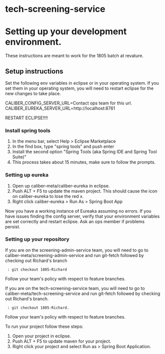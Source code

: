 # tech-screening-service

# Setting up your development environment.

These instructions are meant to work for the 1805 batch at revature.

## Setup instructions

Set the following env variables in eclipse or in your operating
system. If you set them in your operating system, you will need to
restart eclipse for the new changes to take place.

CALIBER_CONFIG_SERVER_URL=Contact ops team for this url.
CALIBER_EUREKA_SERVER_URL=http://localhost:8761

RESTART ECLIPSE!!!!

### Install spring tools
  1. In the menu bar, select Help > Eclipse Marketplace
  2. In the find box, type "spring tools" and push enter
  3. Install the second option "Spring Tools (aka Spring IDE and Spring Tool Suite)"
  4. This process takes about 15 minutes, make sure to follow the prompts.

### Setting up eureka
  1. Open up caliber-meta/caliber-eureka in eclipse.
  2. Push ALT + F5 to update the maven project. This should cause the
     icon on caliber-eureka to lose the red x.
  3. Right click caliber-eureka > Run As > Spring Boot App

Now you have a working instance of Eureaka assuming no errors. If you
have issues finding the config server, verify that your environment
variables are set correctly and restart eclipse. Ask an ops member if
problems persist.

### Setting up your repository

   If you are on the screening-admin-service team, you will need to go
   to caliber-meta/screening-admin-service and run git-fetch followed
   by checking out Richard's branch
   
     : git checkout 1805-Richard

   Follow your team's policy with respect to feature branches.

   If you are on the tech-screening-service team, you will need to go
   to caliber-meta/tech-screening-service and run git-fetch followed
   by checking out Richard's branch.

     : git checkout 1805-Richard.

   Follow your team's policy with respect to feature branches.

   
   To run your project follow these steps:

   1. Open your project in eclipse.
   2. Push ALT + F5 to update maven for your project.
   3. Right click your project and select Run as > Spring Boot Application.
